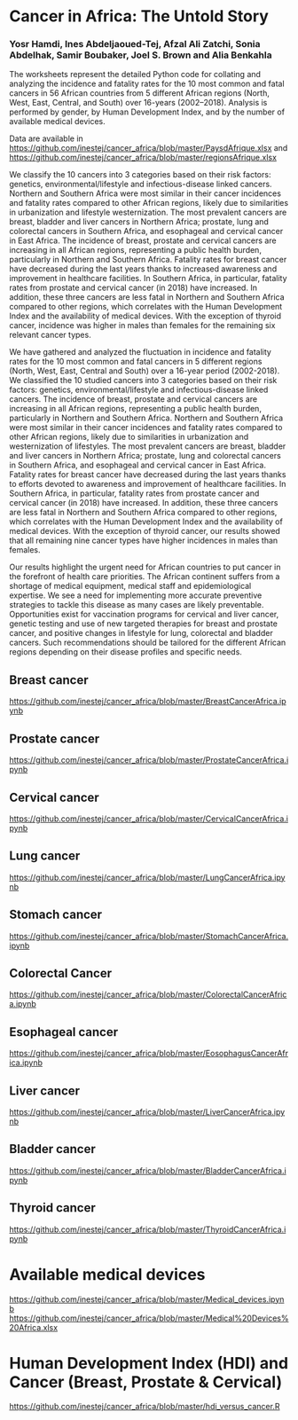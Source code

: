 # Cancer in Africa: The Untold Story
### Yosr Hamdi, Ines Abdeljaoued-Tej, Afzal Ali Zatchi, Sonia Abdelhak, Samir Boubaker, Joel S. Brown and Alia Benkahla

The worksheets represent the detailed Python code for collating and analyzing the incidence and fatality rates for the 10 most common and fatal cancers in 56 African countries from 5 different African regions (North, West, East, Central, and South) over 16-years (2002–2018). Analysis is performed by gender, by Human Development Index, and by the number of available medical devices. 

Data are available in https://github.com/inestej/cancer_africa/blob/master/PaysdAfrique.xlsx and https://github.com/inestej/cancer_africa/blob/master/regionsAfrique.xlsx

We classify the 10 cancers into 3 categories based on their risk factors: genetics, environmental/lifestyle and infectious-disease linked cancers. Northern and Southern Africa were most similar in their cancer incidences and fatality rates compared to other African regions, likely due to similarities in urbanization and lifestyle westernization. The most prevalent cancers are breast, bladder and liver cancers in Northern Africa; prostate, lung and colorectal cancers in Southern Africa, and esophageal and cervical cancer in East Africa. The incidence of breast, prostate and cervical cancers are increasing in all African regions, representing a public health burden, particularly in Northern and Southern Africa. Fatality rates for breast cancer have decreased during the last years thanks to increased awareness and improvement in healthcare facilities. In Southern Africa, in particular, fatality rates from prostate and cervical cancer (in 2018) have increased.  In addition, these three cancers are less fatal in Northern and Southern Africa compared to other regions, which correlates with the Human Development Index and the availability of medical devices. With the exception of thyroid cancer, incidence was higher in males than females for the remaining six relevant cancer types. 

We have gathered and analyzed the fluctuation in incidence and fatality rates for the 10 most common and fatal cancers in 5 different regions (North, West, East, Central and South) over a 16-year period (2002-2018). We classified the 10 studied cancers into 3 categories based on their risk factors: genetics, environmental/lifestyle and infectious-disease linked cancers. The incidence of breast, prostate and cervical cancers are increasing in all African regions, representing a public health burden, particularly in Northern and Southern Africa. Northern and Southern Africa were most similar in their cancer incidences and fatality rates compared to other African regions, likely due to similarities in urbanization and westernization of lifestyles. The most prevalent cancers are breast, bladder and liver cancers in Northern Africa; prostate, lung and colorectal cancers in Southern Africa, and esophageal and cervical cancer in East Africa. Fatality rates for breast cancer have decreased during the last years thanks to efforts devoted to awareness and improvement of healthcare facilities. In Southern Africa, in particular, fatality rates from prostate cancer and cervical cancer (in 2018) have increased.  In addition, these three cancers are less fatal in Northern and Southern Africa compared to other regions, which correlates with the Human Development Index and the availability of medical devices. With the exception of thyroid cancer, our results showed that all  remaining nine cancer types have higher incidences in males than females. 

Our results highlight the urgent need for African countries to put cancer in the forefront of health care priorities. The African continent suffers from a shortage of medical equipment, medical staff and epidemiological expertise. We see a need for implementing more accurate preventive strategies to tackle this disease as many cases are likely preventable. Opportunities exist for vaccination programs for cervical and liver cancer, genetic testing and use of new targeted therapies for breast and prostate cancer, and positive changes in lifestyle for lung, colorectal and bladder cancers. Such recommendations should be tailored for the different African regions depending on their disease profiles and specific needs. 


## Breast cancer
https://github.com/inestej/cancer_africa/blob/master/BreastCancerAfrica.ipynb

## Prostate cancer
https://github.com/inestej/cancer_africa/blob/master/ProstateCancerAfrica.ipynb

## Cervical cancer
https://github.com/inestej/cancer_africa/blob/master/CervicalCancerAfrica.ipynb

## Lung cancer
https://github.com/inestej/cancer_africa/blob/master/LungCancerAfrica.ipynb

## Stomach cancer
https://github.com/inestej/cancer_africa/blob/master/StomachCancerAfrica.ipynb

## Colorectal Cancer
https://github.com/inestej/cancer_africa/blob/master/ColorectalCancerAfrica.ipynb

## Esophageal cancer
https://github.com/inestej/cancer_africa/blob/master/EosophagusCancerAfrica.ipynb

## Liver cancer
https://github.com/inestej/cancer_africa/blob/master/LiverCancerAfrica.ipynb

## Bladder cancer
https://github.com/inestej/cancer_africa/blob/master/BladderCancerAfrica.ipynb 


## Thyroid cancer
https://github.com/inestej/cancer_africa/blob/master/ThyroidCancerAfrica.ipynb

# Available medical devices
https://github.com/inestej/cancer_africa/blob/master/Medical_devices.ipynb
https://github.com/inestej/cancer_africa/blob/master/Medical%20Devices%20Africa.xlsx

# Human Development Index (HDI) and Cancer (Breast, Prostate & Cervical)
https://github.com/inestej/cancer_africa/blob/master/hdi_versus_cancer.R

